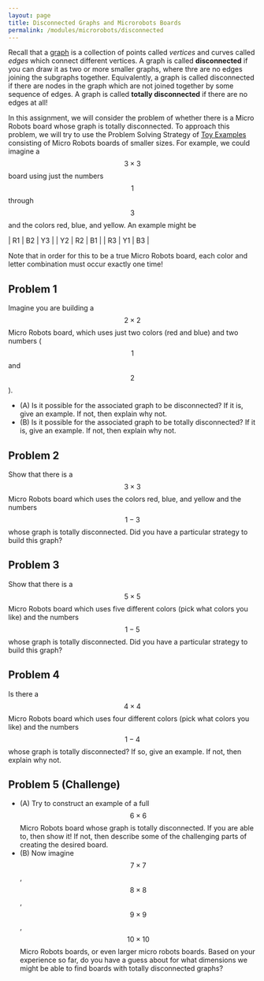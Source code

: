 ```yaml
---
layout: page
title: Disconnected Graphs and Microrobots Boards
permalink: /modules/microrobots/disconnected
---
```



Recall that a [graph](intro-to-graphs) is a collection of points called *vertices* and curves called *edges* which connect different vertices.
A graph is called **disconnected** if you can draw it as two or more smaller graphs, where thre are no edges joining the subgraphs together.
Equivalently, a graph is called disconnected if there are nodes in the graph which are not joined together by some sequence of edges.
A graph is called **totally disconnected** if there are no edges at all!

In this assignment, we will consider the problem of whether there is a Micro Robots board whose graph is totally disconnected.
To approach this problem, we will try to use the Problem Solving Strategy of [Toy Examples](https://wcasper.github.io/math180fall2021/modules/strategies/strat-toy) consisting of Micro Robots boards of smaller sizes.  For example, we could imagine a $$3\times 3$$ board using just the numbers $$1$$ through $$3$$ and the colors red, blue, and yellow.  An example might be

| R1 | B2 | Y3 |
| Y2 | R2 | B1 |
| R3 | Y1 | B3 |

Note that in order for this to be a true Micro Robots board, each color and letter combination must occur exactly one time!

## Problem 1

Imagine you are building a $$2\times 2$$ Micro Robots board, which uses just two colors (red and blue) and two numbers ($$1$$ and $$2$$).
* (A) Is it possible for the associated graph to be disconnected?  If it is, give an example.  If not, then explain why not.
* (B) Is it possible for the associated graph to be totally disconnected?  If it is, give an example.  If not, then explain why not.

## Problem 2

Show that there is a $$3\times 3$$ Micro Robots board which uses the colors red, blue, and yellow and the numbers $$1-3$$ whose graph is totally disconnected.
Did you have a particular strategy to build this graph?

## Problem 3

Show that there is a $$5\times 5$$ Micro Robots board which uses five different colors (pick what colors you like) and the numbers $$1-5$$ whose graph is totally disconnected.
Did you have a particular strategy to build this graph?

## Problem 4

Is there a $$4\times 4$$ Micro Robots board which uses four different colors (pick what colors you like) and the numbers $$1-4$$ whose graph is totally disconnected?
If so, give an example.  If not, then explain why not.

## Problem 5 (Challenge)

* (A) Try to construct an example of a full $$6\times 6$$ Micro Robots board whose graph is totally disconnected.  If you are able to, then show it!  If not, then describe some of the challenging parts of creating the desired board.
* (B) Now imagine $$7\times 7$$, $$8\times 8$$, $$9\times 9$$, $$10\times 10$$ Micro Robots boards, or even larger micro robots boards.  Based on your experience so far, do you have a guess about for what dimensions we might be able to find boards with totally disconnected graphs?


